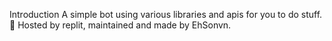 Introduction
A simple bot using various libraries and apis for you to do stuff. 👀
Hosted by replit, maintained and made by EhSonvn.



